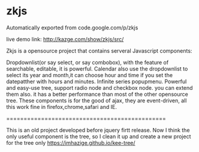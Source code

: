 # zkjs
Automatically exported from code.google.com/p/zkjs


live demo link: http://kazge.com/show/zkjs/src/

Zkjs is a opensource project that contains serveral Javascript components:

Dropdownlist(or say select, or say combobox), with the feature of searchable, editable, it is powerful. Calendar also use the dropdownlist to select its year and month,it can choose hour and time if you set the datepatther with hours and minutes. Infinite series popupmenu. Powerful and easy-use tree, support radio node and checkbox node. you can extend them also. it has a better performance than most of the other opensource tree.
These components is for the good of ajax, they are event-driven, all this work fine in firefox,chrome,safari and IE.

==============================================

This is an old project developed before jquery firtt release. Now I think the only useful component is the tree, so I clean it up and create a new project for the tree only https://imhazige.github.io/kee-tree/
